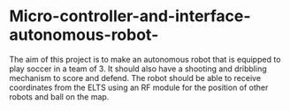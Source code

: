 # Micro-controller-and-interface-autonomous-robot-
The aim of this project is to make an autonomous robot that is
equipped to play soccer in a team of 3. It should also have a
shooting and dribbling mechanism to score and defend. The robot
should be able to receive coordinates from the ELTS using an RF
module for the position of other robots and ball on the map.

